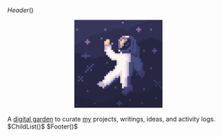 $Header()$
<figure style="text-align: center; width:97%;margin-left: auto;margin-right: auto;">
<img style="width:200px;" src="/links/images/kosmoknot.webp"></img>
</figure>
<div class="index_text">
A <a href="https://joelhooks.com/digital-garden">digital garden</a> to curate <a href="/site/about.html">my</a> projects, writings, ideas, and activity logs.
</div>
$ChildList()$
$Footer()$
